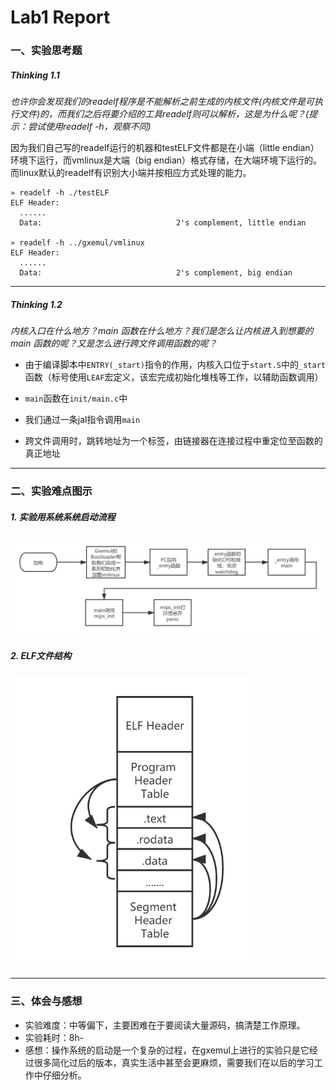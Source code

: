 # Lab1 Report

### 一、实验思考题

##### Thinking 1.1

*也许你会发现我们的readelf程序是不能解析之前生成的内核文件(内核文件是可执行文件)的，而我们之后将要介绍的工具readelf则可以解析，这是为什么呢？(提示：尝试使用readelf -h，观察不同)*

因为我们自己写的readelf运行的机器和testELF文件都是在小端（little endian）环境下运行，而vmlinux是大端（big endian）格式存储，在大端环境下运行的。而linux默认的readelf有识别大小端并按相应方式处理的能力。

```
» readelf -h ./testELF
ELF Header:
  ......
  Data:                              2's complement, little endian

» readelf -h ../gxemul/vmlinux
ELF Header:
  ......
  Data:                              2's complement, big endian
```

***

##### Thinking 1.2 

*内核入口在什么地方？main 函数在什么地方？我们是怎么让内核进入到想要的 main 函数的呢？又是怎么进行跨文件调用函数的呢？*

- 由于编译脚本中`ENTRY(_start)`指令的作用，内核入口位于`start.S`中的`_start`函数（标号使用`LEAF`宏定义，该宏完成初始化堆栈等工作，以辅助函数调用）

- `main`函数在`init/main.c`中

- 我们通过一条jal指令调用`main`

- 跨文件调用时，跳转地址为一个标签，由链接器在连接过程中重定位至函数的真正地址

***

### 二、实验难点图示

##### 1. 实验用系统系统启动流程

![boot](proc0.png)

##### 2. ELF文件结构

<img src="elf.png" alt="elf" style="zoom: 67%;" />

***

### 三、体会与感想

- 实验难度：中等偏下，主要困难在于要阅读大量源码，搞清楚工作原理。
- 实验耗时：8h-
- 感想：操作系统的启动是一个复杂的过程，在gxemul上进行的实验只是它经过很多简化过后的版本，真实生活中甚至会更麻烦，需要我们在以后的学习工作中仔细分析。
